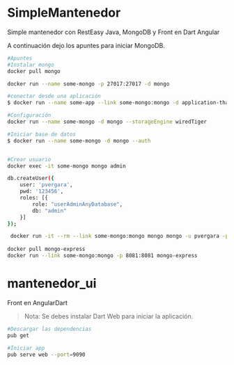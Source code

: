 # SimpleMantenedor
Simple mantenedor con RestEasy Java, MongoDB y Front  en Dart Angular

A continuación dejo los apuntes para iniciar MongoDB.

```sh
#Apuntes
#Instalar mongo
docker pull mongo

docker run --name some-mongo -p 27017:27017 -d mongo

#conectar desde una aplicación
$ docker run --name some-app --link some-mongo:mongo -d application-that-uses-mongo

#Configuración
docker run --name some-mongo -d mongo --storageEngine wiredTiger

#Iniciar base de datos
$ docker run --name some-mongo -d mongo --auth


#Crear usuario
docker exec -it some-mongo mongo admin

db.createUser({
    user: 'pvergara',
    pwd: '123456',
    roles: [{
        role: "userAdminAnyDatabase",
        db: "admin"
    }]
});

 docker run -it --rm --link some-mongo:mongo mongo mongo -u pvergara -p 123456 --authenticationDatabase admin some-mongo/some-db
 
docker pull mongo-express
docker run --link some-mongo:mongo -p 8081:8081 mongo-express
```

# mantenedor_ui
Front en AngularDart

> Nota:
> Se debes instalar Dart Web para iniciar la aplicación.

```sh
#Descargar las dependencias
pub get

#Iniciar app
pub serve web --port=9090
```
